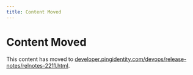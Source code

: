 ```yaml
---
title: Content Moved
---
```

# Content Moved

This content has moved to [developer.pingidentity.com/devops/release-notes/relnotes-2211.html](https://developer.pingidentity.com/devops/release-notes/relnotes-2211.html).
